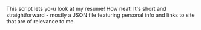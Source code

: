 This script lets yo-u look at my resume! How neat! It's short and straightforward - mostly a JSON file featuring personal info and links to site that are of relevance to me.